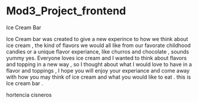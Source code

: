 # Mod3_Project_frontend
Ice Cream Bar 

Ice Cream bar was created to give a new experince to how we think about ice cream , the kind of flavors we would all like from our favorate childhood candies or  a unique flavor experiance, like churros and chocolate , sounds yummy yes. 
 Everyone loves ice cream and I wanted to think about flavors and topping in a new way , so I thought about what I would love to have in a flavor and toppings , I hope you will enjoy your experiance and come away with how you may think of ice cream and what you would like to eat . 
this is Ice cream bar .


hortencia cisneros 
